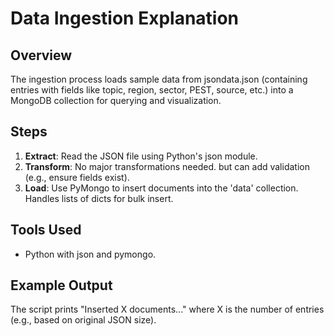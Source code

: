 # Data Ingestion Explanation

## Overview
The ingestion process loads sample data from jsondata.json (containing entries with fields like topic, region, sector, PEST, source, etc.) into a MongoDB collection for querying and visualization.

## Steps
1. **Extract**: Read the JSON file using Python's json module.
2. **Transform**: No major transformations needed. but can add validation (e.g., ensure fields exist).
3. **Load**: Use PyMongo to insert documents into the 'data' collection. Handles lists of dicts for bulk insert.

## Tools Used
- Python with json and pymongo.

## Example Output
The script prints "Inserted X documents..." where X is the number of entries (e.g., based on original JSON size).
